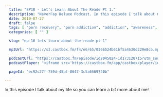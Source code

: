 ```yaml
---
  title: "EP10 - Let's Learn About The Reade Pt 1."
  description: "NeverFap Deluxe Podcast. In this episode I talk about my own personal mental health routine and how you can apply those principles in your own life."
  date: 2019-07-27
  draft: false
  tags: [ "porn recovery", "porn addiction", "addiction", "awareness", "nofap", "neverfap", "neverfap deluxe", "neverfap basics", "nofap podcast", "neverfap podcast", "neverfap deluxe podcast" ]
  categories: [ "" ]

  slug: "ep-10-lets-learn-about-the-reade-pt-1"

  mp3Url: "https://s3.castbox.fm/f4/e6/65/0366524b61bf5a4630d229e8cb.mp3"

  podcastUrl: "https://castbox.fm/episode/id2045024-id173120715?utm_source=podcaster&utm_medium=dlink&utm_campaign=e_173120715&utm_content=EP10%20-%20Let's%20Learn%20About%20The%20Reade%20Pt%201.-CastBox_FM"
  podcastPlayer: "<iframe src='https://castbox.fm/app/castbox/player/id2045024?v=8.3.2&autoplay=0' frameborder='0' width='100%' height='300'></iframe>"

  pageId: "ec92c27f-759d-45bf-8647-3c5a6669740b"

---
```


In this episode I talk about my life so you can learn a bit more about me!


<!-- Let's Learn About The Reade Pt 1. -->

<!-- # Script -->
<!-- 
- Hello sport's fans you're listening to the NeverFap Deluxe Podcast **with me, Juliuls bloody Reade** and thank you for tuning in for another of great banter, advice and really how to master the dick pic. Because I know that's truly why you're hear, so you can impress your future wife, or perhaps even friends and family. You weird unit.
  - My name is Julius Reade.
  - Explain what podcast is about.
  - I run a website.
  - I run a Discord channel.
  - I run a subreddit.
  - I do the guided meditations, obviously. 
  - Mention how great things are going!

- In today’s episode I want to talk a bit about me!
  - I wanted to do something different, because I feel like I've been doing a lot of episodes in terms of like mental health and 
  - I want to talk about my beliefs, my routines, my ambitions. Where I keep the children. When will Chris Hansen arrive.
  - Why I do things the way I do.
  - Basically, to help you better understand me
    - not only to understand what you're capable of
      - I believe everyone is capable of the same greatest and ambition in life, it's just about having role models in place to help understand that.
    - But so you can understand NFD. Really I'm sharing what I personally do.

- Mental health update
  - It's been a crazy week. Overall I've actually been struggling. In particular, struggling with why I'm doing NeverFap Deluxe at all.
  - Like, it's hard work and I think it's because I'm having to plan ahead. 
  - It started out innocent, then I had a manic episode.
  - Obsessed with android development.
  - I'm not sure how, but I managed to snap out of it.

- Maybe you want a general overview.
  - name
  - age
  - race
  - brief mental health
    - depression up until recently.
    - most likely bipolar. 
      - Describe what it's like
      - would never wish it upon anyone.
  - upbringing/education
    - talk about childhood
      - Sort of shy, detached from everything.
      - Pretty much obsessed with video games.
      - Really just unpopular because I was fat, asian and didn't have a lot of normal experiences 
      - I've never enjoyed school. Not just school, but the people. I hated groups - there's always the one guy everyone hates and it's like, why's he in the group? What purpose do they serve?
      - In high school I spent lunch alone in the library everyday.
      - University was the same, hated it.
        - Journalism 
        - Was thinking about dropping out 
        - Did the bare minimum.
    - talk about parents
      - The parent situation was weird.
      - Never really had much stability, I was always moving around a lot. 
      - describe parent dynamics.
  - job
    - talk about generic job history
    - discovering programming
    - sense of purpose. 
  - cup size
  - girth (I have a small dick)
  - dating/sex history
    - I've had sex, I think like with 5 women. I first lost my virginity when I was like, 19, possibly 20. Could orgasm the first few times with the first 2 women I slept with.
    - I've properly dated 3 women. 
    - First breakup.
    - 2nd relationship sort of rebound.
    - 3rd relationship. 
  - role models
    - I didn't have a lot, but I had a great respect for a lot of broadcast journalists. Brain Carlton. People who had an opinion who were being heard.


- Let's talk first a bit about my beliefs and philosophies.
  - Essentially I love to learn. 
    - It's basically all I do
    - It's also part of my bipolar. I just get really obsessed. 
      - Describe the cycle. 
  - Ultimately I'm about growth and productivity.
    - Wanting to be the best version of myself.
  - I'm an entrepeneur.
    - I've been trying to build my own business for a while.
      - Talk about YouTube and podcasts 
        - A lot of it often has to do with mental health or language. 
    - I recognise the value of hard work and grind.

  - Other philosophies
    - I'm all about keeping it simple. Simplicity makes everything easy.
      - You only have so much mental energy everyday. 
    - I'm all about delaying pleasure.
    - I always think 10 years ahead in the future.  
    - I live a very stoic life. (how it drives my partner insane.)
    - Essentially I try and live my life like a robot. 
      - Don't think, just do. 
  
- My greatest strength?
  - I'm a robot. 
  - I can ignore my emotions to a large extent and just push. 
  - I'm determined. 
  - I'm experienced. 

- My greatest weakness
  - I lack empathy
    - And it kind of turns me into an asshole. 
    - I'm pure bad cop (talk about interaction with partner)
  - Shortsighted because of bipolar. 

- Let's talk about routines.
  - Essentially it revolves around maximising my time. 
  - I'll take you through a typical day.
    - Wake up early 5:30 I'll get through reddit admin. 
    - I work 7:30 to 3:30 
    - and I pretty much just work in NeverFap Deluxe in my spare time. 

- Let's talk about my exercise and diet.
  - I largely try and eat Paleo, high fat.
  - 80/20 rule.

- Hobbies 
  - Video games 
  - Learning mostly these days

- Aaaaaand that’s today’s episode! 
  - If you liked the show, please leave a review! CastBox, iTunes, you name it!
  - You can donate to the show via our Patreon if you're interested.
  - I also do a guided meditation series.
  - If you’ve got any comments or questions, please direct them to the website. That’s www.neverfapdeluxe.com
  - And that's about it. So thank you for listening.
 -->
